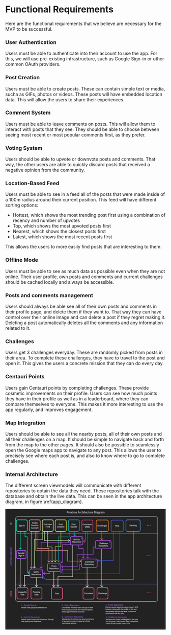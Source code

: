 # Functional Requirements
Here are the functional requirements that we believe are necessary for the MVP to be successful.


### User Authentication
Users must be able to authenticate into their account to use the app. For this, we will use pre-existing infrastructure, such as Google Sign-in or other common OAuth providers.

### Post Creation
Users must be able to create posts. These can contain simple text or media, sucha as GIFs, photos or videos. These posts will have embedded location data. This will allow the users to share their experiences.

### Comment System
Users must be able to leave comments on posts. This will allow them to interact with posts that they see. They should be able to choose between seeing most recent or most popular comments first, as they prefer.

### Voting System
Users should be able to upvote or downvote posts and comments. That way, the other users are able to quickly discard posts that received a negative opinion from the community.

### Location-Based Feed
Users must be able to see in a feed all of the posts that were made inside of a 100m radius around their current position. This feed will have different sorting options:

- Hottest, which shows the most trending post first using a combination of recency and number of upvotes
- Top, which shows the most upvoted posts first
- Nearest, which shows the closest posts first
- Latest, which shows the most recent posts first

This allows the users to more easily find posts that are interesting to them.

### Offline Mode
Users must be able to see as much data as possible even when they are not online. Their user profile, own posts and comments and current challenges should be cached locally and always be accessible.

### Posts and comments management
Users should always be able see all of their own posts and comments in their profile page, and delete them if they want to. That way they can have control over their online image and can delete a post if they regret making it. Deleting a post automatically deletes all the comments and any information related to it.

### Challenges
Users get 3 challenges everyday. These are randomly picked from posts in their area. To complete these challenges, they have to travel to the post and open it. This gives the users a concrete mission that they can do every day.

### Centauri Points
Users gain Centauri points by completing challenges. These provide cosmetic improvements on their profile. Users can see how much points they have in their profile as well as in a leaderboard, where they can compare themselves to everyone. This makes it more interesting to use the app regularly, and improves engagement.

### Map Integration
Users should be able to see all the nearby posts, all of their own posts and all their challenges on a map. It should be simple to navigate back and forth from the map to the other pages. It should also be possible to seamlessly open the Google maps app to navigate to any post. This allows the user to precisely see where each post is, and also to know where to go to complete challenges. 


### Internal Architecture
The different screen viewmodels will communicate with different repositories to optain the data they need. These repositories talk with the database and obtain the live data. This can be seen in the app architecture diagram, in figure \ref{app_diagram}.

![App architecture diagram \label{app_diagram}](./assets/app_diagram.jpg)
